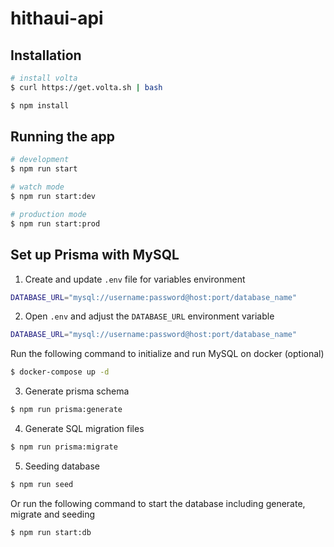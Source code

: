 # hithaui-api
## Installation
```bash
# install volta
$ curl https://get.volta.sh | bash
```

```bash
$ npm install
```

## Running the app

```bash
# development
$ npm run start

# watch mode
$ npm run start:dev

# production mode
$ npm run start:prod
```
## Set up Prisma with MySQL
1. Create and update `.env` file for variables environment
```bash
DATABASE_URL="mysql://username:password@host:port/database_name"
```
2. Open `.env` and adjust the `DATABASE_URL` environment variable
```bash
DATABASE_URL="mysql://username:password@host:port/database_name"
```
Run the following command to initialize and run MySQL on docker (optional)
```bash
$ docker-compose up -d
```
3. Generate prisma schema
```bash
$ npm run prisma:generate
```
4. Generate SQL migration files
```bash
$ npm run prisma:migrate
```
5. Seeding database
```bash
$ npm run seed
```
Or run the following command to start the database including generate, migrate and seeding
```bash
$ npm run start:db
```
